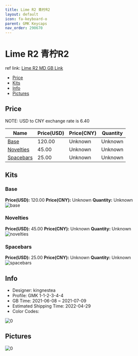 ```yaml
---
title: Lime R2 青柠R2
layout: default
icon: fa-keyboard-o
parent: GMK Keycaps
nav_order: 290670
---
```


# Lime R2 青柠R2

ref link: [Lime R2 MD GB Link](https://drop.com/buy/drop-gmk-lime-custom-keycap-set)

* [Price](#price)
* [Kits](#kits)
* [Info](#info)
* [Pictures](#pictures)

## Price

NOTE: USD to CNY exchange rate is 6.40

| Name          | Price(USD)   |  Price(CNY) | Quantity |
| ------------- | ------------ |  ---------- | -------- |
|[Base](#base)|120.00|Unknown|Unknown|
|[Novelties](#novelties)|45.00|Unknown|Unknown|
|[Spacebars](#spacebars)|25.00|Unknown|Unknown|


## Kits
### Base  
**Price(USD):** 120.00	**Price(CNY):** Unknown	**Quantity:** Unknown  
<img src="{{ 'assets/images/gmk-keycaps/Lime-R2/kits_pics/base.jpg' | relative_url }}" alt="base" class="image featured">

### Novelties  
**Price(USD):** 45.00	**Price(CNY):** Unknown	**Quantity:** Unknown  
<img src="{{ 'assets/images/gmk-keycaps/Lime-R2/kits_pics/novelties.jpg' | relative_url }}" alt="novelties" class="image featured">

### Spacebars  
**Price(USD):** 25.00	**Price(CNY):** Unknown	**Quantity:** Unknown  
<img src="{{ 'assets/images/gmk-keycaps/Lime-R2/kits_pics/spacebars.jpg' | relative_url }}" alt="spacebars" class="image featured">

## Info
* Designer: kingnestea  
* Profile: GMK 1-1-2-3-4-4  
* GB Time: 2021-06-08 ~ 2021-07-09  
* Estimated Shipping Time: 2022-04-29  
* Color Codes:  

<img src="{{ 'assets/images/gmk-keycaps/Lime-R2/0.png' | relative_url }}" alt="0" class="image featured">

## Pictures  
<img src="{{ 'assets/images/gmk-keycaps/Lime-R2/rendering_pics/0.jpg' | relative_url }}" alt="0" class="image featured">
